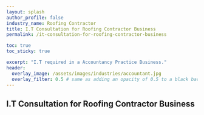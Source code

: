 ```yaml
---
layout: splash 
author_profile: false 
industry_name: Roofing Contractor
title: I.T Consultation for Roofing Contractor Business
permalink: /it-consultation-for-roofing-contractor-business

toc: true
toc_sticky: true

excerpt: "I.T required in a Accountancy Practice Business."
header:
  overlay_image: /assets/images/industries/accountant.jpg
  overlay_filter: 0.5 # same as adding an opacity of 0.5 to a black background
---
```


## I.T Consultation for Roofing Contractor Business